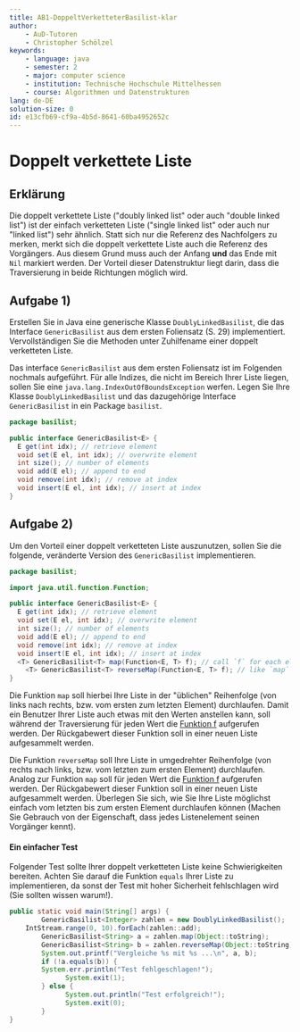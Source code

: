```yaml
---
title: AB1-DoppeltVerketteterBasilist-klar
author:
    - AuD-Tutoren
    - Christopher Schölzel
keywords:
    - language: java
    - semester: 2
    - major: computer science
    - institution: Technische Hochschule Mittelhessen
    - course: Algorithmen und Datenstrukturen
lang: de-DE
solution-size: 0
id: e13cfb69-cf9a-4b5d-8641-60ba4952652c
---
```


# Doppelt verkettete Liste

## Erklärung

Die doppelt verkettete Liste ("doubly linked list" oder auch "double linked list") ist der einfach verketteten Liste ("single linked list" oder auch nur "linked list") sehr ähnlich. Statt sich nur die Referenz des Nachfolgers zu merken, merkt sich die doppelt verkettete Liste auch die Referenz des Vorgängers. Aus diesem Grund muss auch der Anfang **und** das Ende mit `Nil` markiert werden. Der Vorteil dieser Datenstruktur liegt darin, dass die Traversierung in beide Richtungen möglich wird.

## Aufgabe 1)

Erstellen Sie in Java eine generische Klasse `DoublyLinkedBasilist`, die das Interface `GenericBasilist` aus dem ersten Foliensatz (S. 29) implementiert. Vervollständigen Sie die Methoden unter Zuhilfename einer doppelt verketteten Liste.

Das interface `GenericBasilist` aus dem ersten Foliensatz ist im Folgenden nochmals aufgeführt. Für alle Indizes, die nicht im Bereich Ihrer Liste liegen, sollen Sie eine `java.lang.IndexOutOfBoundsException` werfen. Legen Sie Ihre Klasse `DoublyLinkedBasilist` und das dazugehörige Interface `GenericBasilist` in ein Package `basilist`.

```java
package basilist;

public interface GenericBasilist<E> {
  E get(int idx); // retrieve element
  void set(E el, int idx); // overwrite element
  int size(); // number of elements
  void add(E el); // append to end
  void remove(int idx); // remove at index
  void insert(E el, int idx); // insert at index
}
```

## Aufgabe 2)

Um den Vorteil einer doppelt verketteten Liste auszunutzen, sollen Sie die folgende, veränderte Version des `GenericBasilist` implementieren.

```java
package basilist;

import java.util.function.Function;

public interface GenericBasilist<E> {
  E get(int idx); // retrieve element
  void set(E el, int idx); // overwrite element
  int size(); // number of elements
  void add(E el); // append to end
  void remove(int idx); // remove at index
  void insert(E el, int idx); // insert at index
  <T> GenericBasilist<T> map(Function<E, T> f); // call `f` for each element and return a mapped list
	<T> GenericBasilist<T> reverseMap(Function<E, T> f); // like `map` but traverse in reverse order
}
```

Die Funktion `map` soll hierbei Ihre Liste in der "üblichen" Reihenfolge (von links nach rechts, bzw. vom ersten zum letzten Element) durchlaufen. Damit ein Benutzer Ihrer Liste auch etwas mit den Werten anstellen kann, soll während der Traversierung für jeden Wert die [Funktion f](https://docs.oracle.com/javase/8/docs/api/java/util/function/Function.html) aufgerufen werden. Der Rückgabewert dieser Funktion soll in einer neuen Liste aufgesammelt werden.

Die Funktion `reverseMap` soll Ihre Liste in umgedrehter Reihenfolge (von rechts nach links, bzw. vom letzten zum ersten Element) durchlaufen. Analog zur Funktion `map` soll für jeden Wert die [Funktion f](https://docs.oracle.com/javase/8/docs/api/java/util/function/Function.html) aufgerufen werden. Der Rückgabewert dieser Funktion soll in einer neuen Liste aufgesammelt werden. Überlegen Sie sich, wie Sie Ihre Liste möglichst einfach vom letzten bis zum ersten Element durchlaufen können (Machen Sie Gebrauch von der Eigenschaft, dass jedes Listenelement seinen Vorgänger kennt).

#### Ein einfacher Test

Folgender Test sollte Ihrer doppelt verketteten Liste keine Schwierigkeiten bereiten. Achten Sie darauf die Funktion `equals` Ihrer Liste zu implementieren, da sonst der Test mit hoher Sicherheit fehlschlagen wird (Sie sollten wissen warum!).

```java
public static void main(String[] args) {
		GenericBasilist<Integer> zahlen = new DoublyLinkedBasilist();
    IntStream.range(0, 10).forEach(zahlen::add);
		GenericBasilist<String> a = zahlen.map(Object::toString);
		GenericBasilist<String> b = zahlen.reverseMap(Object::toString);
		System.out.printf("Vergleiche %s mit %s ...\n", a, b);
		if (!a.equals(b)) {
        System.err.println("Test fehlgeschlagen!");
			  System.exit(1);
		} else {
			  System.out.println("Test erfolgreich!");
			  System.exit(0);
		}
}
```

